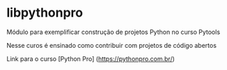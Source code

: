 # libpythonpro
Módulo para exemplificar construção de projetos Python no curso Pytools

Nesse curos é ensinado como contribuir com projetos de código abertos

Link para o curso [Python Pro] (https://pythonpro.com.br/)

